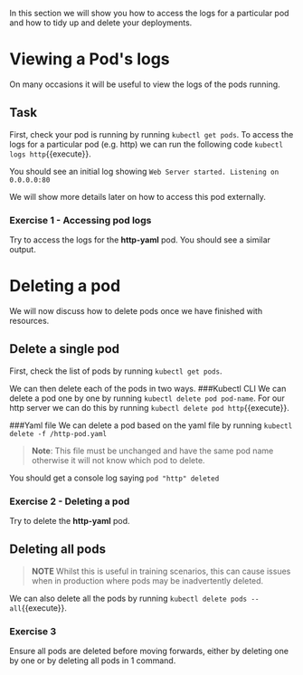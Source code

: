 In this section we will show you how to access the logs for a particular pod and how to tidy up and delete your deployments.
# Viewing a Pod's logs

On many occasions it will be useful to view the logs of the pods running.
## Task 
First, check your pod is running by running `kubectl get pods`. To access the logs for a particular pod (e.g. http) we can run the following code `kubectl logs http`{{execute}}.

You should see an initial log showing `Web Server started. Listening on 0.0.0.0:80` 

We will show more details later on how to access this pod externally.

### Exercise 1 - Accessing pod logs
Try to access the logs for the **http-yaml** pod. You should see a similar output.

# Deleting a pod

We will now discuss how to delete pods once we have finished with resources.

## Delete a single pod
First, check the list of pods by running `kubectl get pods`.

We can then delete each of the pods in two ways.
###Kubectl CLI
We can delete a pod one by one by running `kubectl delete pod pod-name`. For our http server we can do this by running `kubectl delete pod http`{{execute}}.

###Yaml file
We can delete a pod based on the yaml file by running `kubectl delete -f /http-pod.yaml`
> **Note**: This file must be unchanged and have the same pod name otherwise it will not know which pod to delete. 

You should get a console log saying `pod "http" deleted`
### Exercise 2 - Deleting a pod

Try to delete the **http-yaml** pod.

## Deleting all pods
>**NOTE** Whilst this is useful in training scenarios, this can cause issues when in production where pods may be inadvertently deleted.

We can also delete all the pods by running `kubectl delete pods --all`{{execute}}.

### Exercise 3
Ensure all pods are deleted before moving forwards, either by deleting one by one or by deleting all pods in 1 command.
